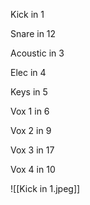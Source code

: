 Kick in 1

Snare in 12

Acoustic in 3

Elec in 4

Keys in 5

Vox 1 in 6

Vox 2 in 9

Vox 3 in 17

Vox 4 in 10



![[Kick in 1.jpeg]]